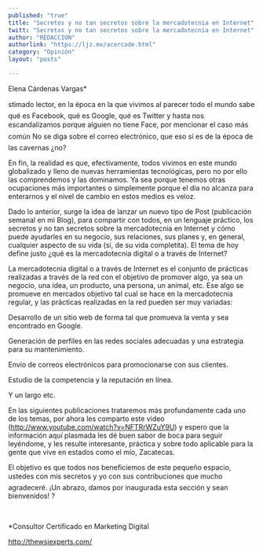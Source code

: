 ```yaml
---
published: "true"
title: "Secretos y no tan secretos sobre la mercadotecnia en Internet"
twitt: "Secretos y no tan secretos sobre la mercadotecnia en Internet"
author: "REDACCION"
authorlink: "https://ljz.mx/acercade.html"
category: "Opinión"
layout: "posts"

---
```



  Elena Cárdenas Vargas*



  stimado lector, en la época en la que vivimos al parecer todo el mundo sabe qué es Facebook, qué es Google, qué es Twitter y hasta nos escandalizamos porque alguien no tiene Face, por mencionar el caso más común No se diga sobre el correo electrónico, que eso sí es de la época de las cavernas ¿no?



  En fin, la realidad es que, efectivamente, todos vivimos en este mundo globalizado y lleno de nuevas herramientas tecnológicas, pero no por ello las comprendemos y las dominamos. Ya sea porque tenemos otras ocupaciones más importantes o simplemente porque el día no alcanza para enterarnos y el nivel de cambio en estos medios es veloz.



  Dado lo anterior, surge la idea de lanzar un nuevo tipo de Post (publicación semanal en mi Blog), para compartir con todos, en un lenguaje práctico, los secretos y no tan secretos sobre la mercadotecnia en Internet y cómo puede ayudarles en su negocio, sus relaciones, sus planes y, en general, cualquier aspecto de su vida (sí, de su vida completita). El tema de hoy define justo ¿qué es la mercadotecnia digital o a través de Internet?



  La mercadotecnia digital o a través de Internet es el conjunto de prácticas realizadas a través de la red con el objetivo de promover algo, ya sea un negocio, una idea, un producto, una persona, un animal, etc. Ese algo se promueve en mercados objetivo tal cual se hace en la mercadotecnia regular, y las prácticas realizadas en la red pueden ser muy variadas:



  Desarrollo de un sitio web de forma tal que promueva la venta y sea encontrado en Google.



  Generación de perfiles en las redes sociales adecuadas y una estrategia para su mantenimiento.



  Envío de correos electrónicos para promocionarse con sus clientes.



  Estudio de la competencia y la reputación en línea.



  Y un largo etc.



  En las siguientes publicaciones trataremos más profundamente cada uno de los temas, por ahora les comparto este video (http://www.youtube.com/watch?v=NFTRrWZuY9U) y espero que la información aquí plasmada les dé buen sabor de boca para seguir leyéndome, y les resulte interesante, práctica y sobre todo aplicable para la gente que vive en estados como el mío, Zacatecas.



  El objetivo es que todos nos beneficiemos de este pequeño espacio, ustedes con mis secretos y yo con sus contribuciones que mucho agradeceré. ¡Un abrazo, damos por inaugurada esta sección y sean bienvenidos! ?



   



  *Consultor Certificado en Marketing Digital



  http://thewsiexperts.com/

